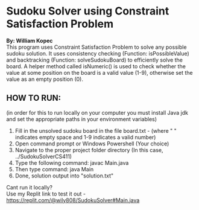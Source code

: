# Sudoku Solver using Constraint Satisfaction Problem  
**By: William Kopec**  
This program uses Constraint Satisfaction Problem to solve any possible sudoku solution. It uses consistency checking (Function: isPossibleValue) and backtracking (Function: solveSudokuBoard) to efficiently solve the board. A helper method called isNumeric() is used to check whether the value at some position on the board is a valid value (1-9), otherwise set the value as an empty position (0).
  
  
  
HOW TO RUN:
------------  
(in order for this to run locally on your computer you must install Java jdk and set the appropriate paths in your environment variables)
1. Fill in the unsolved sudoku board in the file board.txt - (where " " indicates empty space and 1-9 indicates a valid number)
2. Open command prompt or Windows Powershell (Your choice)
3. Navigate to the proper project folder directory (In this case, ../SudokuSolverCS411)
4. Type the following command: javac Main.java
5. Then type command: java Main
6. Done, solution output into "solution.txt"
  
Cant run it locally?  
Use my Replit link to test it out - https://replit.com/@wily808/SudokuSolver#Main.java
